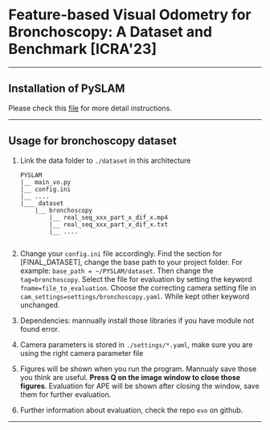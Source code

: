 # Feature-based Visual Odometry for Bronchoscopy: A Dataset and Benchmark [ICRA'23]

---
## Installation of PySLAM

Please check this [file](./README_pyslam.md) for more detail instructions.

---
## Usage for bronchoscopy dataset

1. Link the data folder to ```./dataset``` in this architecture

    ```
    PYSLAM
    |__ main_vo.py
    |__ config.ini
    |__ ....
    |___ dataset
        |__ bronchoscopy
            |__ real_seq_xxx_part_x_dif_x.mp4
            |__ real_seq_xxx_part_x_dif_x.txt
            |__ ....
            
    ```
2. Change your ```config.ini``` file accordingly. Find the section for [FINAL_DATASET], change the base path to your project folder. For example: ```base_path = ~/PYSLAM/dataset```. Then change the ```tag=bronchoscopy```. Select the file for evaluation by setting the keyword ```fname=file_to_evaluation```. Choose the correcting camera setting file in ```cam_settings=settings/bronchoscopy.yaml```. While kept other keyword unchanged. 
3. Dependencies: mannually install those libraries if you have module not found error.
4. Camera parameters is stored in ```./settings/*.yaml```, make sure you are using the right camera parameter file
5. Figures will be shown when you run the program. Mannualy save those you think are useful. **Press Q on the image window to close those figures**. Evaluation for APE will be shown after closing the window, save them for further evaluation.
6. Further information about evaluation, check the repo ```evo``` on github.
--- 